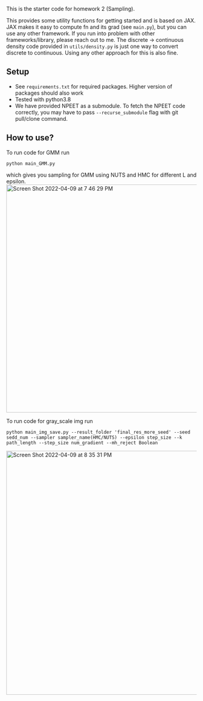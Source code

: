 This is the starter code for homework 2 (Sampling). 

This provides some utility functions for getting started and is based on JAX. 
JAX makes it easy to compute fn and its grad (see `main.py`), but you can use any other framework.
If you run into problem with other frameworks/library, please reach out to me. 
The discrete -> continuous density code provided in `utils/density.py` is just one way to convert discrete to continuous. 
Using any other approach for this is also fine. 

## Setup

- See `requirements.txt` for required packages. Higher version of packages should also work
- Tested with python3.8
- We have provided NPEET as a submodule. To fetch the NPEET code correctly, you may have to pass `--recurse_submodule` flag with git pull/clone command.

## How to use?
To run code for GMM run 
```
python main_GMM.py
```
which gives you sampling for GMM using NUTS and HMC for different L and epsilon.
<img width="601" alt="Screen Shot 2022-04-09 at 7 46 29 PM" src="https://user-images.githubusercontent.com/25341241/162599035-4eaff375-4fc1-40b4-80e4-03a15c1b1bae.png">

To run code for gray_scale img run 
```
python main_img_save.py --result_folder 'final_res_more_seed' --seed sedd_num --sampler sampler_name(HMC/NUTS) --epsilon step_size --k path_length --step_size num_gradient --mh_reject Boolean
```
<img width="643" alt="Screen Shot 2022-04-09 at 8 35 31 PM" src="https://user-images.githubusercontent.com/25341241/162600380-ba3fc298-c8fe-4d2b-bfaa-ed38978f1e06.png">

